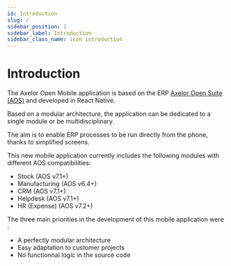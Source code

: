 ```yaml
---
id: Introduction
slug: /
sidebar_position: 1
sidebar_label: Introduction
sidebar_class_name: icon introduction
---
```


# Introduction

The Axelor Open Mobile application is based on the ERP [Axelor Open Suite (AOS)](https://github.com/axelor/axelor-open-suite) and developed in React Native.

Based on a modular architecture, the application can be dedicated to a single module or be multidisciplinary.

The aim is to enable ERP processes to be run directly from the phone, thanks to simplified screens.

This new mobile application currently includes the following modules with different AOS compatibilities:

- Stock (AOS v7.1+)
- Manufacturing (AOS v6.4+)
- CRM (AOS v7.1+)
- Helpdesk (AOS v7.1+)
- HR (Expense) (AOS v7.2+)

The three main priorities in the development of this mobile application were :

- A perfectly modular architecture
- Easy adaptation to customer projects
- No functionnal logic in the source code
